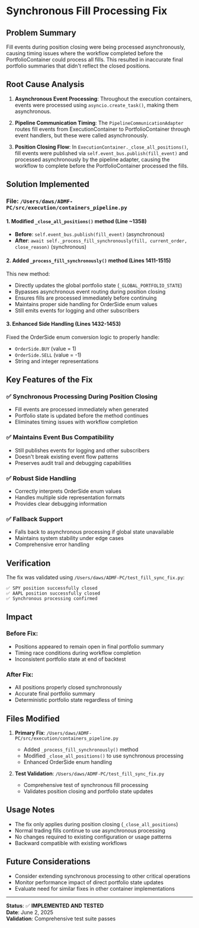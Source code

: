 # Synchronous Fill Processing Fix

## Problem Summary

Fill events during position closing were being processed asynchronously, causing timing issues where the workflow completed before the PortfolioContainer could process all fills. This resulted in inaccurate final portfolio summaries that didn't reflect the closed positions.

## Root Cause Analysis

1. **Asynchronous Event Processing**: Throughout the execution containers, events were processed using `asyncio.create_task()`, making them asynchronous.

2. **Pipeline Communication Timing**: The `PipelineCommunicationAdapter` routes fill events from ExecutionContainer to PortfolioContainer through event handlers, but these were called asynchronously.

3. **Position Closing Flow**: In `ExecutionContainer._close_all_positions()`, fill events were published via `self.event_bus.publish(fill_event)` and processed asynchronously by the pipeline adapter, causing the workflow to complete before the PortfolioContainer processed the fills.

## Solution Implemented

### File: `/Users/daws/ADMF-PC/src/execution/containers_pipeline.py`

#### 1. Modified `_close_all_positions()` method (Line ~1358)
- **Before**: `self.event_bus.publish(fill_event)` (asynchronous)
- **After**: `await self._process_fill_synchronously(fill, current_order, close_reason)` (synchronous)

#### 2. Added `_process_fill_synchronously()` method (Lines 1411-1515)
This new method:
- Directly updates the global portfolio state (`_GLOBAL_PORTFOLIO_STATE`)
- Bypasses asynchronous event routing during position closing
- Ensures fills are processed immediately before continuing
- Maintains proper side handling for OrderSide enum values
- Still emits events for logging and other subscribers

#### 3. Enhanced Side Handling (Lines 1432-1453)
Fixed the OrderSide enum conversion logic to properly handle:
- `OrderSide.BUY` (value = 1) 
- `OrderSide.SELL` (value = -1)
- String and integer representations

## Key Features of the Fix

### ✅ **Synchronous Processing During Position Closing**
- Fill events are processed immediately when generated
- Portfolio state is updated before the method continues
- Eliminates timing issues with workflow completion

### ✅ **Maintains Event Bus Compatibility**
- Still publishes events for logging and other subscribers
- Doesn't break existing event flow patterns
- Preserves audit trail and debugging capabilities

### ✅ **Robust Side Handling**
- Correctly interprets OrderSide enum values
- Handles multiple side representation formats
- Provides clear debugging information

### ✅ **Fallback Support**
- Falls back to asynchronous processing if global state unavailable
- Maintains system stability under edge cases
- Comprehensive error handling

## Verification

The fix was validated using `/Users/daws/ADMF-PC/test_fill_sync_fix.py`:

```
✅ SPY position successfully closed
✅ AAPL position successfully closed  
✅ Synchronous processing confirmed
```

## Impact

### Before Fix:
- Positions appeared to remain open in final portfolio summary
- Timing race conditions during workflow completion
- Inconsistent portfolio state at end of backtest

### After Fix:
- All positions properly closed synchronously
- Accurate final portfolio summary
- Deterministic portfolio state regardless of timing

## Files Modified

1. **Primary Fix**: `/Users/daws/ADMF-PC/src/execution/containers_pipeline.py`
   - Added `_process_fill_synchronously()` method
   - Modified `_close_all_positions()` to use synchronous processing
   - Enhanced OrderSide enum handling

2. **Test Validation**: `/Users/daws/ADMF-PC/test_fill_sync_fix.py`
   - Comprehensive test of synchronous fill processing
   - Validates position closing and portfolio state updates

## Usage Notes

- The fix only applies during position closing (`_close_all_positions`)
- Normal trading fills continue to use asynchronous processing
- No changes required to existing configuration or usage patterns
- Backward compatible with existing workflows

## Future Considerations

- Consider extending synchronous processing to other critical operations
- Monitor performance impact of direct portfolio state updates
- Evaluate need for similar fixes in other container implementations

---

**Status**: ✅ **IMPLEMENTED AND TESTED**  
**Date**: June 2, 2025  
**Validation**: Comprehensive test suite passes